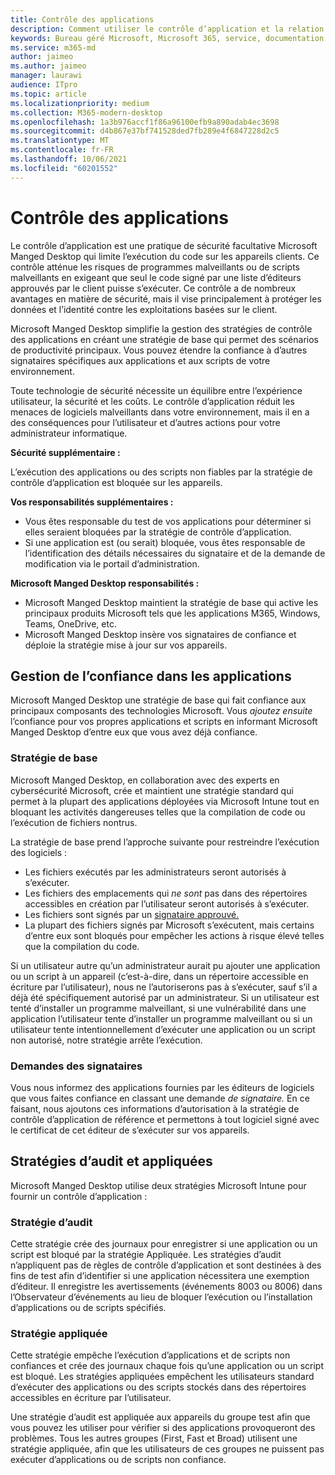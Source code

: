 ```yaml
---
title: Contrôle des applications
description: Comment utiliser le contrôle d’application et la relation d’confiance avec les applications
keywords: Bureau géré Microsoft, Microsoft 365, service, documentation
ms.service: m365-md
author: jaimeo
ms.author: jaimeo
manager: laurawi
audience: ITpro
ms.topic: article
ms.localizationpriority: medium
ms.collection: M365-modern-desktop
ms.openlocfilehash: 1a3b976accf1f86a96100efb9a890adab4ec3698
ms.sourcegitcommit: d4b867e37bf741528ded7fb289e4f6847228d2c5
ms.translationtype: MT
ms.contentlocale: fr-FR
ms.lasthandoff: 10/06/2021
ms.locfileid: "60201552"
---
```

# <a name="app-control"></a>Contrôle des applications

Le contrôle d’application est une pratique de sécurité facultative Microsoft Manged Desktop qui limite l’exécution du code sur les appareils clients. Ce contrôle atténue les risques de programmes malveillants ou de scripts malveillants en exigeant que seul le code signé par une liste d’éditeurs approuvés par le client puisse s’exécuter. Ce contrôle a de nombreux avantages en matière de sécurité, mais il vise principalement à protéger les données et l’identité contre les exploitations basées sur le client.

Microsoft Manged Desktop simplifie la gestion des stratégies de contrôle des applications en créant une stratégie de base qui permet des scénarios de productivité principaux. Vous pouvez étendre la confiance à d’autres signataires spécifiques aux applications et aux scripts de votre environnement. 


Toute technologie de sécurité nécessite un équilibre entre l’expérience utilisateur, la sécurité et les coûts. Le contrôle d’application réduit les menaces de logiciels malveillants dans votre environnement, mais il en a des conséquences pour l’utilisateur et d’autres actions pour votre administrateur informatique.

**Sécurité supplémentaire :**

L’exécution des applications ou des scripts non fiables par la stratégie de contrôle d’application est bloquée sur les appareils.

**Vos responsabilités supplémentaires :**

- Vous êtes responsable du test de vos applications pour déterminer si elles seraient bloquées par la stratégie de contrôle d’application.
- Si une application est (ou serait) bloquée, vous êtes responsable de l’identification des détails nécessaires du signataire et de la demande de modification via le portail d’administration.

**Microsoft Manged Desktop responsabilités :**

- Microsoft Manged Desktop maintient la stratégie de base qui active les principaux produits Microsoft tels que les applications M365, Windows, Teams, OneDrive, etc.
- Microsoft Manged Desktop insère vos signataires de confiance et déploie la stratégie mise à jour sur vos appareils.


## <a name="managing-trust-in-applications"></a>Gestion de l’confiance dans les applications

Microsoft Manged Desktop une stratégie de base qui fait confiance aux principaux composants des technologies Microsoft. Vous *ajoutez ensuite* l’confiance pour vos propres applications et scripts en informant Microsoft Manged Desktop d’entre eux que vous avez déjà confiance.

### <a name="base-policy"></a>Stratégie de base

Microsoft Manged Desktop, en collaboration avec des experts en cybersécurité Microsoft, crée et maintient une stratégie standard qui permet à la plupart des applications déployées via Microsoft Intune tout en bloquant les activités dangereuses telles que la compilation de code ou l’exécution de fichiers nontrus.

La stratégie de base prend l’approche suivante pour restreindre l’exécution des logiciels :

- Les fichiers exécutés par les administrateurs seront autorisés à s’exécuter.
- Les fichiers des emplacements qui *ne sont* pas dans des répertoires accessibles en création par l’utilisateur seront autorisés à s’exécuter.
- Les fichiers sont signés par un [signataire approuvé.](#signer-requests)
- La plupart des fichiers signés par Microsoft s’exécutent, mais certains d’entre eux sont bloqués pour empêcher les actions à risque élevé telles que la compilation du code.


Si un utilisateur autre qu’un administrateur aurait pu ajouter une application ou un script à un appareil (c’est-à-dire, dans un répertoire accessible en écriture par l’utilisateur), nous ne l’autoriserons pas à s’exécuter, sauf s’il a déjà été spécifiquement autorisé par un administrateur. Si un utilisateur est tenté d’installer un programme malveillant, si une vulnérabilité dans une application l’utilisateur tente d’installer un programme malveillant ou si un utilisateur tente intentionnellement d’exécuter une application ou un script non autorisé, notre stratégie arrête l’exécution.

### <a name="signer-requests"></a>Demandes des signataires

Vous nous informez des applications fournies par les éditeurs de logiciels que vous faites confiance en classant une demande *de signataire.* En ce faisant, nous ajoutons ces informations d’autorisation à la stratégie de contrôle d’application de référence et permettons à tout logiciel signé avec le certificat de cet éditeur de s’exécuter sur vos appareils.

## <a name="audit-and-enforced-policies"></a>Stratégies d’audit et appliquées

Microsoft Manged Desktop utilise deux stratégies Microsoft Intune pour fournir un contrôle d’application :

### <a name="audit-policy"></a>Stratégie d’audit
Cette stratégie crée des journaux pour enregistrer si une application ou un script est bloqué par la stratégie Appliquée. Les stratégies d’audit n’appliquent pas de règles de contrôle d’application et sont destinées à des fins de test afin d’identifier si une application nécessitera une exemption d’éditeur. Il enregistre les avertissements (événements 8003 ou 8006) dans l’Observateur d’événements au lieu de bloquer l’exécution ou l’installation d’applications ou de scripts spécifiés.

### <a name="enforced-policy"></a>Stratégie appliquée
Cette stratégie empêche l’exécution d’applications et de scripts non confiances et crée des journaux chaque fois qu’une application ou un script est bloqué. Les stratégies appliquées empêchent les utilisateurs standard d’exécuter des applications ou des scripts stockés dans des répertoires accessibles en écriture par l’utilisateur.

Une stratégie d’audit est appliquée aux appareils du groupe test afin que vous pouvez les utiliser pour vérifier si des applications provoqueront des problèmes. Tous les autres groupes (First, Fast et Broad) utilisent une stratégie appliquée, afin que les utilisateurs de ces groupes ne puissent pas exécuter d’applications ou de scripts non confiance.







